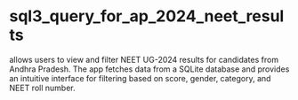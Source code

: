 # sql3_query_for_ap_2024_neet_results
allows users to view and filter NEET UG-2024 results for candidates from Andhra Pradesh. The app fetches data from a SQLite database and provides an intuitive interface for filtering based on score, gender, category, and NEET roll number.
